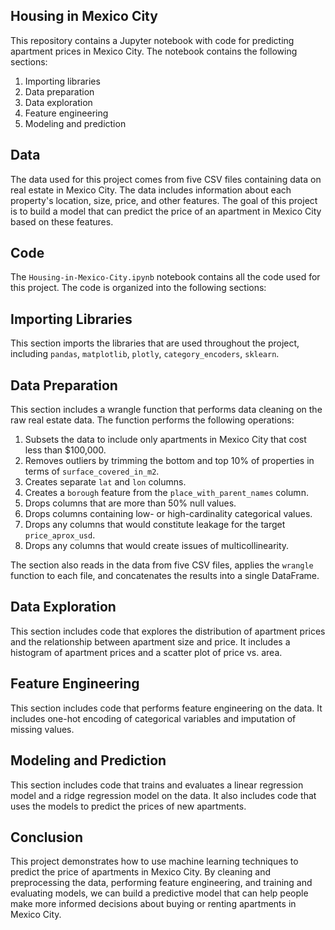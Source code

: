 ## Housing in Mexico City

This repository contains a Jupyter notebook with code for predicting apartment prices in Mexico City. The notebook contains the following sections:
1. Importing libraries
2. Data preparation
3. Data exploration
4. Feature engineering
5. Modeling and prediction

## Data
The data used for this project comes from five CSV files containing data on real estate in Mexico City. The data includes information about each property's location, size, price, and other features. The goal of this project is to build a model that can predict the price of an apartment in Mexico City based on these features.

## Code
The `Housing-in-Mexico-City.ipynb` notebook contains all the code used for this project. The code is organized into the following sections:

## Importing Libraries
This section imports the libraries that are used throughout the project, including `pandas`, `matplotlib`, `plotly`, `category_encoders`, `sklearn`.

## Data Preparation
This section includes a wrangle function that performs data cleaning on the raw real estate data. The function performs the following operations:

1. Subsets the data to include only apartments in Mexico City that cost less than $100,000.
2. Removes outliers by trimming the bottom and top 10% of properties in terms of `surface_covered_in_m2`.
3. Creates separate `lat` and `lon` columns.
4. Creates a `borough` feature from the `place_with_parent_names` column.
5. Drops columns that are more than 50% null values.
6. Drops columns containing low- or high-cardinality categorical values.
7. Drops any columns that would constitute leakage for the target `price_aprox_usd`.
8. Drops any columns that would create issues of multicollinearity.

The section also reads in the data from five CSV files, applies the `wrangle` function to each file, and concatenates the results into a single DataFrame.

## Data Exploration
This section includes code that explores the distribution of apartment prices and the relationship between apartment size and price. It includes a histogram of apartment prices and a scatter plot of price vs. area.

## Feature Engineering
This section includes code that performs feature engineering on the data. It includes one-hot encoding of categorical variables and imputation of missing values.

## Modeling and Prediction
This section includes code that trains and evaluates a linear regression model and a ridge regression model on the data. It also includes code that uses the models to predict the prices of new apartments.

## Conclusion
This project demonstrates how to use machine learning techniques to predict the price of apartments in Mexico City. By cleaning and preprocessing the data, performing feature engineering, and training and evaluating models, we can build a predictive model that can help people make more informed decisions about buying or renting apartments in Mexico City.